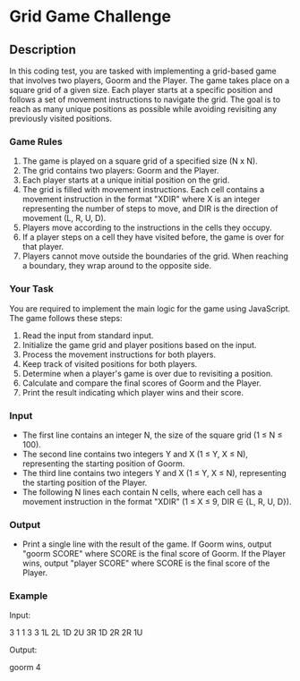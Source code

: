 # Grid Game Challenge

## Description

In this coding test, you are tasked with implementing a grid-based game that involves two players, Goorm and the Player. The game takes place on a square grid of a given size. Each player starts at a specific position and follows a set of movement instructions to navigate the grid. The goal is to reach as many unique positions as possible while avoiding revisiting any previously visited positions.

### Game Rules

1. The game is played on a square grid of a specified size (N x N).
2. The grid contains two players: Goorm and the Player.
3. Each player starts at a unique initial position on the grid.
4. The grid is filled with movement instructions. Each cell contains a movement instruction in the format "XDIR" where X is an integer representing the number of steps to move, and DIR is the direction of movement (L, R, U, D).
5. Players move according to the instructions in the cells they occupy.
6. If a player steps on a cell they have visited before, the game is over for that player.
7. Players cannot move outside the boundaries of the grid. When reaching a boundary, they wrap around to the opposite side.

### Your Task

You are required to implement the main logic for the game using JavaScript. The game follows these steps:

1. Read the input from standard input.
2. Initialize the game grid and player positions based on the input.
3. Process the movement instructions for both players.
4. Keep track of visited positions for both players.
5. Determine when a player's game is over due to revisiting a position.
6. Calculate and compare the final scores of Goorm and the Player.
7. Print the result indicating which player wins and their score.

### Input

- The first line contains an integer N, the size of the square grid (1 ≤ N ≤ 100).
- The second line contains two integers Y and X (1 ≤ Y, X ≤ N), representing the starting position of Goorm.
- The third line contains two integers Y and X (1 ≤ Y, X ≤ N), representing the starting position of the Player.
- The following N lines each contain N cells, where each cell has a movement instruction in the format "XDIR" (1 ≤ X ≤ 9, DIR ∈ {L, R, U, D}).

### Output

- Print a single line with the result of the game. If Goorm wins, output "goorm SCORE" where SCORE is the final score of Goorm. If the Player wins, output "player SCORE" where SCORE is the final score of the Player.

### Example

Input:

3
1 1
3 3
1L 2L 1D
2U 3R 1D
2R 2R 1U

Output:

goorm 4
